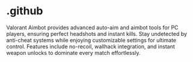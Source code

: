 # .github
Valorant Aimbot provides advanced auto-aim and aimbot tools for PC players, ensuring perfect headshots and instant kills. Stay undetected by anti-cheat systems while enjoying customizable settings for ultimate control. Features include no-recoil, wallhack integration, and instant weapon unlocks to dominate every match effortlessly.
